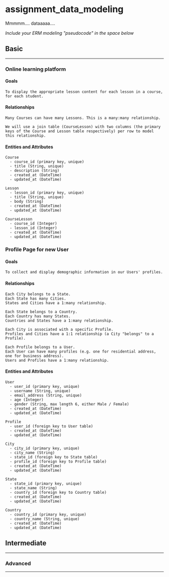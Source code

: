 # assignment_data_modeling
Mmmmm.... dataaaaa....

*Include your ERM modeling "pseudocode" in the space below*

## Basic
---
### Online learning platform

#### Goals

```
To display the appropriate lesson content for each lesson in a course, for each student.
```

#### Relationships

```
Many Courses can have many Lessons. This is a many:many relationship.

We will use a join table (CourseLesson) with two columns (the primary keys of the Course and Lesson table respectively) per row to model this relationship.
```

#### Entities and Attributes

```
Course
  - course_id (primary key, unique)
  - title (String, unique)
  - description (String)
  - created_at (DateTime)
  - updated_at (DateTime)

Lesson
  - lesson_id (primary key, unique)
  - title (String, unique)
  - body (String)
  - created_at (DateTime)
  - updated_at (DateTime)

CourseLesson
  - course_id (Integer)
  - lesson_id (Integer)
  - created_at (DateTime)
  - updated_at (DateTime)

```


### Profile Page for new User

#### Goals

```
To collect and display demographic information in our Users' profiles.
```

#### Relationships

```
Each City belongs to a State.
Each State has many Cities.
States and Cities have a 1:many relationship.

Each State belongs to a Country.
Each Country has many States.
Countries and States have a 1:many relationship.

Each City is associated with a specific Profile.
Profiles and Cities have a 1:1 relationship (a City "belongs" to a Profile).

Each Profile belongs to a User.
Each User can have many profiles (e.g. one for residential address, one for business address).
Users and Profiles have a 1:many relationship.
```

#### Entities and Attributes
```
User
  - user_id (primary key, unique)
  - username (String, unique)
  - email_address (String, unique)
  - age (Integer)
  - gender (String, max length 6, either Male / Female)
  - created_at (DateTime)
  - updated_at (DateTime)

Profile
  - user_id (foreign key to User table)
  - created_at (DateTime)
  - updated_at (DateTime)

City
  - city_id (primary key, unique)
  - city_name (String)
  - state_id (foreign key to State table)
  - profile_id (foreign key to Profile table)
  - created_at (DateTime)
  - updated_at (DateTime)

State
  - state_id (primary key, unique)
  - state_name (String)
  - country_id (foreign key to Country table)
  - created_at (DateTime)
  - updated_at (DateTime)

Country
  - country_id (primary key, unique)
  - country_name (String, unique)
  - created_at (DateTime)
  - updated_at (DateTime)

```


## Intermediate
---

### Advanced
---
